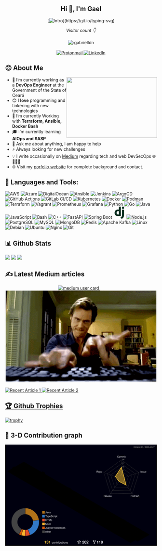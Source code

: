 <h2 align="center"> Hi 👋, I'm Gael</h2>

<div align ="center">  
  
[![Intro](https://readme-typing-svg.demolab.com?font=Source+Code+Pro&duration=4000&pause=1000&color=FFFFFF&center=true&vCenter=true&random=false&width=435&lines=I+am+a+DevOps+Engineer!!!;I+%E2%9D%A4%EF%B8%8F+Open+Source!!!;I+am+a+DevOps+Engineer!!!)](https://git.io/typing-svg)
</div>

<div align ="center">
 <em> Visitor count 👇</em>
  <br>
  <br>
  <img src="http://anime-page-counter.glitch.me/get/@:gabrielldn" alt=":gabrielldn"/>
</div>
<br>
<div align ="center">
  <a href="mailto:gaellopes@protonmail.com">
    <img src="https://img.shields.io/badge/ProtonMail-8B89CC?style=for-the-badge&logo=protonmail&logoColor=white" alt="Protonmail"/>
  </a>
  <a href="https://www.linkedin.com/in/gael-lopes/">
    <img src="https://img.shields.io/badge/linkedin-%230077B5.svg?style=for-the-badge&logo=linkedin&logoColor=white" alt="LinkedIn"/>
  </a>
</div>

<!--<div align="center">
  <a href="https://www.buymeacoffee.com/gabrielldn" target="_blank"><img src="https://cdn.buymeacoffee.com/buttons/v2/default-yellow.png" alt="Buy Me A Coffee" style="height: 60px !important;width: 217px !important;"></a>
</div>
-->

## 😊 About Me

<img src ="https://user-images.githubusercontent.com/74038190/225813708-98b745f2-7d22-48cf-9150-083f1b00d6c9.gif" align = right height = 200 width = 300/>

- 🔭 I’m currently working as a **DevOps Engineer** at the Government of the State of Ceará
- 😊 I **love** programming and tinkering with new technologies
- 🌱 I’m currently Working with **Terraform, Ansible, Docker Bash**
- 🎓 I’m currently learning **AIOps and SASP**
- 💬 Ask me about anything, I am happy to help
- ⚡ Always looking for new challenges
- 💡 I write occasionally on [Medium](https://medium.com/meuuser) regarding tech and web DevSecOps 🌐👨🏻‍💻
- 🌐 Visit my [porfolio website](https://gabrielldn.github.io/) for complete background and contact.

## 🔨 Languages and Tools:

<div>
  <img src="https://cdn.jsdelivr.net/gh/devicons/devicon/icons/amazonwebservices/amazonwebservices-original-wordmark.svg" alt="AWS" width="40" height="40"/> 
  <img src="https://cdn.jsdelivr.net/gh/devicons/devicon/icons/azure/azure-original.svg" alt="Azure" width="40" height="40"/> 
  <img src="https://cdn.jsdelivr.net/gh/devicons/devicon/icons/digitalocean/digitalocean-original.svg" alt="DigitalOcean" width="40" height="40"/>
  <img src="https://cdn.jsdelivr.net/gh/devicons/devicon/icons/ansible/ansible-original.svg" alt="Ansible" width="40" height="40"/> 
  <img src="https://cdn.jsdelivr.net/gh/devicons/devicon/icons/jenkins/jenkins-original.svg" alt="Jenkins" width="40" height="40"/> 
  <img src="https://cdn.jsdelivr.net/gh/devicons/devicon/icons/argocd/argocd-original.svg" alt="ArgoCD" width="40" height="40"/> 
  <img src="https://cdn.jsdelivr.net/gh/devicons/devicon/icons/github/github-original.svg" alt="GitHub Actions" width="40" height="40"/> 
  <img src="https://cdn.jsdelivr.net/gh/devicons/devicon/icons/gitlab/gitlab-original.svg" alt="GitLab CI/CD" width="40" height="40"/>
  <img src="https://cdn.jsdelivr.net/gh/devicons/devicon/icons/kubernetes/kubernetes-plain.svg" alt="Kubernetes" width="40" height="40"/> 
  <img src="https://cdn.jsdelivr.net/gh/devicons/devicon/icons/docker/docker-original.svg" alt="Docker" width="40" height="40"/> 
  <img src="https://cdn.jsdelivr.net/gh/devicons/devicon/icons/podman/podman-original.svg" alt="Podman" width="40" height="40"/> 
  <img src="https://cdn.jsdelivr.net/gh/devicons/devicon/icons/terraform/terraform-original.svg" alt="Terraform" width="40" height="40"/> 
  <img src="https://cdn.jsdelivr.net/gh/devicons/devicon/icons/vagrant/vagrant-original.svg" alt="Vagrant" width="40" height="40"/>
  <img src="https://cdn.jsdelivr.net/gh/devicons/devicon/icons/prometheus/prometheus-original.svg" alt="Prometheus" width="40" height="40"/> 
  <img src="https://cdn.jsdelivr.net/gh/devicons/devicon/icons/grafana/grafana-original.svg" alt="Grafana" width="40" height="40"/>
  <img src="https://cdn.jsdelivr.net/gh/devicons/devicon/icons/python/python-original.svg" alt="Python" width="40" height="40"/> 
  <img src="https://cdn.jsdelivr.net/gh/devicons/devicon/icons/go/go-original.svg" alt="Go" width="40" height="40"/> 
  <img src="https://cdn.jsdelivr.net/gh/devicons/devicon/icons/java/java-original.svg" alt="Java" width="40" height="40"/> 
  <img src="https://cdn.jsdelivr.net/gh/devicons/devicon/icons/javascript/javascript-original.svg" alt="JavaScript" width="40" height="40"/> 
  <img src="https://cdn.jsdelivr.net/gh/devicons/devicon/icons/bash/bash-original.svg" alt="Bash" width="40" height="40"/> 
  <img src="https://cdn.jsdelivr.net/gh/devicons/devicon/icons/cplusplus/cplusplus-original.svg" alt="C++" width="40" height="40"/> 
  <img src="https://cdn.jsdelivr.net/gh/devicons/devicon/icons/fastapi/fastapi-original.svg" alt="FastAPI" width="40" height="40"/> 
  <img src="https://cdn.jsdelivr.net/gh/devicons/devicon/icons/spring/spring-original.svg" alt="Spring Boot" width="40" height="40"/> 
  <img src="https://raw.githubusercontent.com/devicons/devicon/6910f0503efdd315c8f9b858234310c06e04d9c0/icons/django/django-plain.svg" alt="Django" width="40" height="40"/> 
  <img src="https://cdn.jsdelivr.net/gh/devicons/devicon/icons/nodejs/nodejs-original.svg" alt="Node.js" width="40" height="40"/> 
  <img src="https://cdn.jsdelivr.net/gh/devicons/devicon/icons/postgresql/postgresql-original.svg" alt="PostgreSQL" width="40" height="40"/> 
  <img src="https://cdn.jsdelivr.net/gh/devicons/devicon/icons/mysql/mysql-original.svg" alt="MySQL" width="40" height="40"/> 
  <img src="https://cdn.jsdelivr.net/gh/devicons/devicon/icons/mongodb/mongodb-original.svg" alt="MongoDB" width="40" height="40"/> 
  <img src="https://cdn.jsdelivr.net/gh/devicons/devicon/icons/redis/redis-original.svg" alt="Redis" width="40" height="40"/> 
  <img src="https://cdn.jsdelivr.net/gh/devicons/devicon/icons/apachekafka/apachekafka-original.svg" alt="Apache Kafka" width="40" height="40"/>
  <img src="https://cdn.jsdelivr.net/gh/devicons/devicon/icons/linux/linux-original.svg" alt="Linux" width="40" height="40"/> 
  <img src="https://cdn.jsdelivr.net/gh/devicons/devicon/icons/debian/debian-original.svg" alt="Debian" width="40" height="40"/> 
  <img src="https://cdn.jsdelivr.net/gh/devicons/devicon/icons/ubuntu/ubuntu-plain.svg" alt="Ubuntu" width="40" height="40"/> 
  <img src="https://cdn.jsdelivr.net/gh/devicons/devicon/icons/nginx/nginx-original.svg" alt="Nginx" width="40" height="40"/> 
  <img src="https://cdn.jsdelivr.net/gh/devicons/devicon/icons/git/git-original.svg" alt="Git" width="40" height="40"/> 

</div>

## 📊 Github Stats

<div name ="stats">
  <img src ="http://github-profile-summary-cards.vercel.app/api/cards/profile-details?username=gabrielldn&theme=radical"/>
  <img src ="http://github-profile-summary-cards.vercel.app/api/cards/stats?username=gabrielldn&theme=radical"/>
  <img src ="http://github-profile-summary-cards.vercel.app/api/cards/repos-per-language?username=gabrielldn&theme=radical"/>
</div>

## ✍️ Latest Medium articles
<div align="center">
    <a target="_blank" href="https://medium.com/@mahesh.babu11">
        <img src="https://medium-writer-card.vercel.app/api/medium/user/index?name=mahesh.babu11" alt="medium user card">
    </a>
    &nbsp;&nbsp;&nbsp;
    <img src="https://github.com/gabrielldn/gabrielldn/blob/main/assets/749f.gif" height="300">
</div>
<br>

<div name = "medium" align ="left">
  <a target="_blank" href="https://github-readme-medium-recent-article-plugin.vercel.app/medium/@mahesh.babu11/0"><img src="https://github-readme-medium-recent-article-plugin.vercel.app/medium/@mahesh.babu11/0" alt="Recent Article 1">    
  <a target="_blank" href="https://github-readme-medium-recent-article-plugin.vercel.app/medium/@mahesh.babu11/1"><img src="https://github-readme-medium-recent-article-plugin.vercel.app/medium/@mahesh.babu11/1" alt="Recent Article 2"> 
</div>

## 🏆 Github Trophies

[![trophy](https://github-profile-trophy.vercel.app/?username=gabrielldn&theme=radical&title=MultiLanguage,Stars,Commits,Repositories,Experience,Followers,PullRequest,Issues)](https://github.com/gabrielldn/github-profile-trophy)

## 🥽 3-D Contribution graph

<img src="https://github.com/gabrielldn/gabrielldn/blob/main/profile-3d-contrib/profile-night-rainbow.svg"/>

<!--- ## :octocat: Github Unwrapped 2023 (Click to see the full 🎥)
<div align="center">
   <a href="https://vimeo.com/897888293">
    <img src="https://github.com/gabrielldn/gabrielldn/blob/main/assets/unwrapped.gif" alt="unwrapped 2023" height="500" width="400">
  </a>
</div> -->




